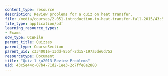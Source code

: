 ```yaml
---
content_type: resource
description: Review problems for a quiz on heat transfer.
file: /media/courses/2-051-introduction-to-heat-transfer-fall-2015/43c5e44c07b471d21ee32c7ffe8e2880_MIT2_051F15_Quiz1_RvwProb.pdf
file_type: application/pdf
learning_resource_types:
- Exams
ocw_type: OCWFile
parent_title: Quizzes
parent_type: CourseSection
parent_uid: c334001e-13dd-855f-2d15-197a5de6d752
resourcetype: Document
title: "Quiz 1 \u2013 Review Problems"
uid: 43c5e44c-07b4-71d2-1ee3-2c7ffe8e2880
---
```

